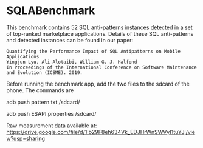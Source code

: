 # SQLABenchmark
This benchmark contains 52 SQL anti-patterns instances detected in a set of top-ranked marketplace applications.
Details of these SQL anti-patterns and detected instances can be found in our paper:

```
Quantifying the Performance Impact of SQL Antipatterns on Mobile Applications
Yingjun Lyu, Ali Alotaibi, William G. J. Halfond
In Proceedings of the International Conference on Software Maintenance and Evolution (ICSME). 2019.
```

Before running the benchmark app, add the two files to the sdcard of the phone. The commands are

adb push pattern.txt /sdcard/

adb push ESAPI.properties /sdcard/

Raw measurement data available at: https://drive.google.com/file/d/1Ib29F8eh634Vk_EDJHrWnSWVyI1tuYJj/view?usp=sharing

